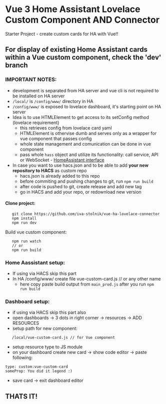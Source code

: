 # Vue 3 Home Assistant Lovelace Custom Component AND Connector
Starter Project - create custom cards for HA with Vue!!

## For display of existing Home Assistant cards within a Vue custom component, check the 'dev' branch

### IMPORTANT NOTES:
   * development is separated from HA server and vue cli is not required to be installed on HA server
   * `/local/` is `/config/www/` directory in HA
   * `/config/www/` is exposed to lovelace dashboard, it's starting point on HA server
   * Idea is to use HTMLElement to get access to its setConfig method (lovelace requirement)
        - this retrieves config from lovelace card yaml
        - HTMLElement is othervise dumb and serves only as a wrapper for vue component that passes config
        - whole state management and comunication can be done in vue component
        - pass whole `hass` object and utilize its functionality: call service, API or WebSocket - [HomeAssistant interface](https://github.com/home-assistant/frontend/blob/dev/src/types.ts)
   * In case you want to use hacs.json and to be able to add **your new repository to HACS** as custom repo
        - hacs.json is already added to this repo
        - before commiting and pushing changes to git, run `npm run build`
        - after code is pushed to git, create release and add new tag
        - go in HACS and add your repo, or redownload new version

#### Clone project:
```
   git clone https://github.com/iva-stolnik/vue-ha-lovelace-connector
   npm install
   npm run dev
```

Build vue custom component:
```
   npm run watch
   // or
   npm run build
```
### Home Aassistant setup:
   * If using via HACS skip this part
   * In HA /config/www/ create file vue-custom-card.js // or any other name
      * here copy paste build output from `main_prod.js` after you run `npm run build`

### Dashboard setup:
   * if using via HACS skip this part also
   * open dashboards -> 3 dots in right corner -> resources -> ADD RESOURCES
   * setup path for new component: 
```
   /local/vue-custom-card.js // for Vue component
```
   * setup resource type to JS module
   * on your dashboard create new card -> show code editor -> paste following:
   ```
type: custom:vue-custom-card
someProp: You did it legend :)
   ```
   * save card -> exit dashboard editor

## THATS IT!
